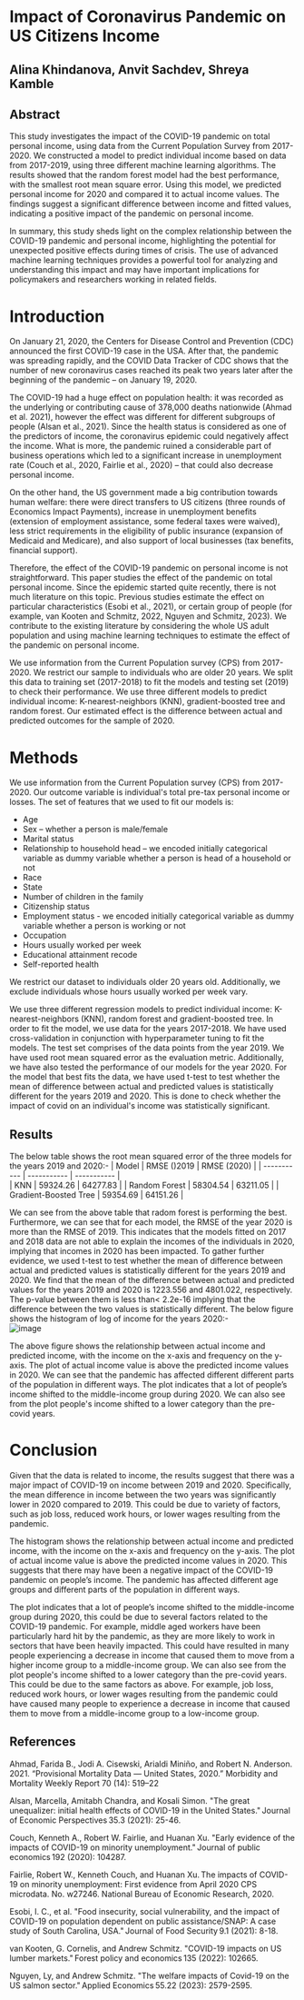 # Impact of Coronavirus Pandemic on US Citizens Income
## Alina Khindanova, Anvit Sachdev, Shreya Kamble

## Abstract
This study investigates the impact of the COVID-19 pandemic on total personal income, using data from the Current Population Survey from 2017-2020. We constructed a model to predict individual income based on data from 2017-2019, using three different machine learning algorithms. The results showed that the random forest model had the best performance, with the smallest root mean square error. Using this model, we predicted personal income for 2020 and compared it to actual income values. The findings suggest a significant difference between income and fitted values, indicating a positive impact of the pandemic on personal income.   

In summary, this study sheds light on the complex relationship between the COVID-19 pandemic and personal income, highlighting the potential for unexpected positive effects during times of crisis. The use of advanced machine learning techniques provides a powerful tool for analyzing and understanding this impact and may have important implications for policymakers and researchers working in related fields.     

# Introduction
On January 21, 2020, the Centers for Disease Control and Prevention (CDC) announced the first COVID-19 case in the USA. After that, the pandemic was spreading rapidly, and the COVID Data Tracker of CDC shows that the number of new coronavirus cases reached its peak two years later after the beginning of the pandemic – on January 19, 2020.  

The COVID-19 had a huge effect on population health: it was recorded as the underlying or contributing cause of 378,000 deaths nationwide (Ahmad et al. 2021), however the effect was different for different subgroups of people (Alsan et al., 2021). Since the health status is considered as one of the predictors of income, the coronavirus epidemic could negatively affect the income. What is more, the pandemic ruined a considerable part of business operations which led to a significant increase in unemployment rate (Couch et al., 2020, Fairlie et al., 2020) – that could also decrease personal income. 

On the other hand, the US government made a big contribution towards human welfare: there were direct transfers to US citizens (three rounds of Economics Impact Payments), increase in unemployment benefits (extension of employment assistance, some federal taxes were waived), less strict requirements in the eligibility of public insurance (expansion of Medicaid and Medicare), and also support of local businesses (tax benefits, financial support).  

Therefore, the effect of the COVID-19 pandemic on personal income is not straightforward. This paper studies the effect of the pandemic on total personal income. Since the epidemic started quite recently, there is not much literature on this topic. Previous studies estimate the effect on particular characteristics (Esobi et al., 2021), or certain group of people (for example, van Kooten and Schmitz, 2022, Nguyen and Schmitz, 2023). We contribute to the existing literature by considering the whole US adult population and using machine learning techniques to estimate the effect of the pandemic on personal income.  

We use information from the Current Population survey (CPS) from 2017-2020. We restrict our sample to individuals who are older 20 years. We split this data to training set (2017-2018) to fit the models and testing set (2019) to check their performance. We use three different models to predict individual income: K-nearest-neighbors (KNN), gradient-boosted tree and random forest. Our estimated effect is the difference between actual and predicted outcomes for the sample of 2020.  
# Methods
We use information from the Current Population survey (CPS) from 2017-2020. Our outcome variable is individual's total pre-tax personal income or losses. The set of features that we used to fit our models is:   
* Age   
* Sex – whether a person is male/female 
* Marital status 
* Relationship to household head – we encoded initially categorical variable as dummy variable whether a person is head of a household or not 
* Race 
* State 
* Number of children in the family 
* Citizenship status 
* Employment status - we encoded initially categorical variable as dummy variable whether a person is working or not 
* Occupation 
* Hours usually worked per week 
* Educational attainment recode 
* Self-reported health 
  
We restrict our dataset to individuals older 20 years old. Additionally, we exclude individuals whose hours usually worked per week vary. 
  
We use three different regression models to predict individual income: K-nearest-neighbors (KNN), random forest and gradient-boosted tree. In order to fit the model, we use data for the years 2017-2018. We have used cross-validation in conjunction with hyperparameter tuning to fit the models. The test set comprises of the data points from the year 2019. We have used root mean squared error as the evaluation metric. 
Additionally, we have also tested the performance of our models for the year 2020. For the model that best fits the data, we have used t-test to test whether the mean of difference between actual and predicted values is statistically different for the years 2019 and 2020. This is done to check whether the impact of covid on an individual's income was statistically significant.   
## Results
The below table shows the root mean squared error of the three models for the years 2019 and 2020:-
| Model      | RMSE ()2019 | RMSE (2020)  |
| ----------- | ----------- | ----------- |   
| KNN     | 59324.26     |       64277.83       |
| Random Forest   | 58304.54      |   63211.05    |
| Gradient-Boosted Tree   | 59354.69       |      64151.26       |

  
 We can see from the above table that radom forest is performing the best. Furthermore, we can see that for each model, the RMSE of the year 2020 is more than the RMSE of 2019. This indicates that the models fitted on 2017 and 2018 data are not able to explain the incomes of the individuals in 2020, implying that incomes in 2020 has been impacted. To gather further evidence, we used t-test to test whether the mean of difference between actual and predicted values is statistically different for the years 2019 and 2020. We find that the mean of the difference between actual and predicted values for the years 2019 and 2020 is 1223.556 and 4801.022, respectively.  The p-value between them is less than< 2.2e-16 implying that the difference between the two values is statistically different.
 The below figure shows the histogram of log of income for the years 2020:-   
 ![image](https://user-images.githubusercontent.com/123924022/234119318-9cc23432-6038-4506-8cff-86f01f188793.png)
   
 The above figure shows the relationship between actual income and predicted income, with the income on the x-axis and frequency on the y-axis. The plot of actual income value is above the predicted income values in 2020. We can see that the pandemic has affected different different parts of the population in different ways. The plot indicates that a lot of people’s income shifted to the middle-income group during 2020. We can also see from the plot people's income shifted to a lower category than the pre-covid years.
 
# Conclusion
Given that the data is related to income, the results suggest that there was a major impact of COVID-19 on income between 2019 and 2020. Specifically, the mean difference in income between the two years was significantly lower in 2020 compared to 2019. This could be due to variety of factors, such as job loss, reduced work hours, or lower wages resulting from the pandemic.    

The histogram shows the relationship between actual income and predicted income, with the income on the x-axis and frequency on the y-axis. The plot of actual income value is above the predicted income values in 2020. This suggests that there may have been a negative impact of the COVID-19 pandemic on people’s income. The pandemic has affected different age groups and different parts of the population in different ways.   

The plot indicates that a lot of people’s income shifted to the middle-income group during 2020, this could be due to several factors related to the COVID-19 pandemic. For example, middle aged workers have been particularly hard hit by the pandemic, as they are more likely to work in sectors that have been heavily impacted. This could have resulted in many people experiencing a decrease in income that caused them to move from a higher income group to a middle-income group.  We can also see from the plot people's income shifted to a lower category than the pre-covid years. This could be due to the same factors as above. For example, job loss, reduced work hours, or lower wages resulting from the pandemic could have caused many people to experience a decrease in income that caused them to move from a middle-income group to a low-income group.   
 
## References
Ahmad, Farida B., Jodi A. Cisewski, Arialdi Miniño, and Robert N. Anderson. 2021. “Provisional Mortality Data — United States, 2020.” Morbidity and Mortality Weekly Report 70 (14): 519–22   

Alsan, Marcella, Amitabh Chandra, and Kosali Simon. "The great unequalizer: initial health effects of COVID-19 in the United States." Journal of Economic Perspectives 35.3 (2021): 25-46.   

Couch, Kenneth A., Robert W. Fairlie, and Huanan Xu. "Early evidence of the impacts of COVID-19 on minority unemployment." Journal of public economics 192 (2020): 104287.   

Fairlie, Robert W., Kenneth Couch, and Huanan Xu. The impacts of COVID-19 on minority unemployment: First evidence from April 2020 CPS microdata. No. w27246. National Bureau of Economic Research, 2020.   

Esobi, I. C., et al. "Food insecurity, social vulnerability, and the impact of COVID-19 on population dependent on public assistance/SNAP: A case study of South Carolina, USA." Journal of Food Security 9.1 (2021): 8-18.   

van Kooten, G. Cornelis, and Andrew Schmitz. "COVID-19 impacts on US lumber markets." Forest policy and economics 135 (2022): 102665.   

Nguyen, Ly, and Andrew Schmitz. "The welfare impacts of Covid-19 on the US salmon sector." Applied Economics 55.22 (2023): 2579-2595.   
